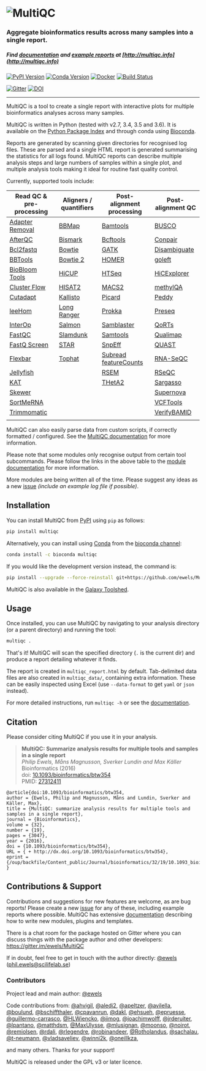# ![MultiQC](https://raw.githubusercontent.com/ewels/MultiQC/master/docs/images/MultiQC_logo.png)


### Aggregate bioinformatics results across many samples into a single report.

##### Find [documentation](http://multiqc.info/docs) and [example reports](http://multiqc.info/examples/rna-seq/multiqc_report.html) at [http://multiqc.info](http://multiqc.info)

[![PyPI Version](https://img.shields.io/pypi/v/multiqc.svg?style=flat-square)](https://pypi.python.org/pypi/multiqc/)
[![Conda Version](https://anaconda.org/bioconda/multiqc/badges/version.svg)](https://anaconda.org/bioconda/multiqc)
[![Docker](https://img.shields.io/docker/automated/ewels/multiqc.svg?style=flat-square)](https://hub.docker.com/r/ewels/multiqc/)
[![Build Status](https://img.shields.io/travis/ewels/MultiQC.svg?style=flat-square)](https://travis-ci.org/ewels/MultiQC)

[![Gitter](https://img.shields.io/badge/gitter-%20join%20chat%20%E2%86%92-4fb99a.svg?style=flat-square)](https://gitter.im/ewels/MultiQC)
[![DOI](https://img.shields.io/badge/DOI-10.1093%2Fbioinformatics%2Fbtw354-lightgrey.svg?style=flat-square)](http://dx.doi.org/10.1093/bioinformatics/btw354)

-----

MultiQC is a tool to create a single report with interactive plots
for multiple bioinformatics analyses across many samples.

MultiQC is written in Python (tested with v2.7, 3.4, 3.5 and 3.6). It is
available on the [Python Package Index](https://pypi.python.org/pypi/multiqc/)
and through conda using [Bioconda](http://bioconda.github.io/).

Reports are generated by scanning given directories for recognised log files.
These are parsed and a single HTML report is generated summarising the statistics
for all logs found. MultiQC reports can describe multiple analysis steps and
large numbers of samples within a single plot, and multiple analysis tools making
it ideal for routine fast quality control.

Currently, supported tools include:

|Read QC & pre-processing         | Aligners / quantifiers  | Post-alignment processing | Post-alignment QC          |
|---------------------------------|-------------------------|---------------------------|----------------------------|
|[Adapter Removal][adapterremoval]|[BBMap][bbmap]           |[Bamtools][bamtools]       |[BUSCO][busco]              |
|[AfterQC][afterqc]               |[Bismark][bismark]       |[Bcftools][bcftools]       |[Conpair][conpair]          |
|[Bcl2fastq][bcl2fastq]           |[Bowtie][bowtie-1]       |[GATK][gatk]               |[Disambiguate][disambiguate]|
|[BBTools][bbmap]                 |[Bowtie 2][bowtie-2]     |[HOMER][homer]             |[goleft][goleft]            |
|[BioBloom Tools][biobloomtools]  |[HiCUP][hicup]           |[HTSeq][htseq]             |[HiCExplorer][hicexplorer]  |
|[Cluster Flow][clusterflow]      |[HISAT2][hisat2]         |[MACS2][macs2]             |[methylQA][methylqa]        |
|[Cutadapt][cutadapt]             |[Kallisto][kallisto]     |[Picard][picard]           |[Peddy][peddy]              |
|[leeHom][leehom]                 |[Long Ranger][longranger]|[Prokka][prokka]           |[Preseq][preseq]            |
|[InterOp][interop]               |[Salmon][salmon]         |[Samblaster][samblaster]   |[QoRTs][qorts]              |
|[FastQC][fastqc]                 |[Slamdunk][slamdunk]     |[Samtools][samtools]       |[Qualimap][qualimap]        |
|[FastQ Screen][fastq-screen]     |[STAR][star]             |[SnpEff][snpeff]           |[QUAST][quast]              |
|[Flexbar][flexbar]               |[Tophat][tophat]|[Subread featureCounts][featurecounts]|[RNA-SeQC][rna_seqc]      |
|[Jellyfish][jellyfish]           |                         |[RSEM][rsem]               |[RSeQC][rseqc]              |
|[KAT][kat]                       |                         |[THetA2][theta2]           |[Sargasso][sargasso]        |
|[Skewer][skewer]                 |                         |                           |[Supernova][supernova]      |
|[SortMeRNA][sortmerna]           |                         |                           |[VCFTools][vcftools]        |
|[Trimmomatic][trimmomatic]       |                         |                           |[VerifyBAMID][verifybamid]  |
|                                 |                         |                           |                            |


MultiQC can also easily parse data from custom scripts, if correctly formatted / configured.
See the [MultiQC documentation](http://multiqc.info/docs/#custom-content) for more information.

Please note that some modules only recognise output from certain tool subcommands. Please follow the
links in the above table to the [module documentation](http://multiqc.info/docs/#multiqc-modules)
for more information.

More modules are being written all of the time. Please suggest any ideas as a new
[issue](https://github.com/ewels/MultiQC/issues) _(include an example log file if possible)_.

## Installation

You can install MultiQC from [PyPI](https://pypi.python.org/pypi/multiqc/)
using `pip` as follows:
```bash
pip install multiqc
```

Alternatively, you can install using [Conda](http://anaconda.org/)
from the [bioconda channel](https://bioconda.github.io/):
```bash
conda install -c bioconda multiqc
```

If you would like the development version instead, the command is:
```bash
pip install --upgrade --force-reinstall git+https://github.com/ewels/MultiQC.git
```

MultiQC is also available in the
[Galaxy Toolshed](https://toolshed.g2.bx.psu.edu/view/engineson/multiqc/).

## Usage
Once installed, you can use MultiQC by navigating to your analysis directory
(or a parent directory) and running the tool:
```bash
multiqc .
```

That's it! MultiQC will scan the specified directory (`.` is the current dir)
and produce a report detailing whatever it finds.

The report is created in `multiqc_report.html` by default. Tab-delimited data
files are also created in `multiqc_data/`, containing extra information.
These can be easily inspected using Excel (use `--data-format` to get `yaml`
or `json` instead).

For more detailed instructions, run `multiqc -h` or see the
[documentation](http://multiqc.info/docs/#running-multiqc).

## Citation
Please consider citing MultiQC if you use it in your analysis.

> **MultiQC: Summarize analysis results for multiple tools and samples in a single report** <br/>
> _Philip Ewels, Måns Magnusson, Sverker Lundin and Max Käller_ <br/>
> Bioinformatics (2016) <br/>
> doi: [10.1093/bioinformatics/btw354](http://dx.doi.org/10.1093/bioinformatics/btw354) <br/>
> PMID: [27312411](http://www.ncbi.nlm.nih.gov/pubmed/27312411)

```TeX
@article{doi:10.1093/bioinformatics/btw354,
author = {Ewels, Philip and Magnusson, Måns and Lundin, Sverker and Käller, Max},
title = {MultiQC: summarize analysis results for multiple tools and samples in a single report},
journal = {Bioinformatics},
volume = {32},
number = {19},
pages = {3047},
year = {2016},
doi = {10.1093/bioinformatics/btw354},
URL = { + http://dx.doi.org/10.1093/bioinformatics/btw354},
eprint = {/oup/backfile/Content_public/Journal/bioinformatics/32/19/10.1093_bioinformatics_btw354/3/btw354.pdf}
}
```

## Contributions & Support

Contributions and suggestions for new features are welcome, as are bug reports!
Please create a new [issue](https://github.com/ewels/MultiQC/issues) for any
of these, including example reports where possible. MultiQC has extensive
[documentation](http://multiqc.info/docs) describing how to write new modules,
plugins and templates.

There is a chat room for the package hosted on Gitter where you can discuss
things with the package author and other developers:
https://gitter.im/ewels/MultiQC

If in doubt, feel free to get in touch with the author directly:
[@ewels](https://github.com/ewels) (phil.ewels@scilifelab.se)

### Contributors
Project lead and main author: [@ewels](https://github.com/ewels)

Code contributions from:
[@ahvigil](https://github.com/ahvigil),
[@aledj2](https://github.com/aledj2),
[@apeltzer](https://github.com/apeltzer),
[@avilella](https://github.com/avilella),
[@boulund](https://github.com/boulund),
[@bschiffthaler](https://github.com/bschiffthaler),
[@cpavanrun](https://github.com/cpavanrun),
[@dakl](https://github.com/dakl),
[@ehsueh](https://github.com/ehsueh),
[@epruesse](https://github.com/epruesse),
[@guillermo-carrasco](https://github.com/guillermo-carrasco),
[@HLWiencko](https://github.com/HLWiencko),
[@iimog](https://github.com/iimog),
[@joachimwolff](https://github.com/joachimwolff),
[@jrderuiter](https://github.com/jrderuiter),
[@lpantano](https://github.com/lpantano),
[@matthdsm](https://github.com/matthdsm),
[@MaxUlysse](https://github.com/MaxUlysse),
[@mlusignan](https://github.com/mlusignan),
[@moonso](https://github.com/moonso),
[@noirot](https://github.com/noirot),
[@remiolsen](https://github.com/remiolsen),
[@rdali](https://github.com/rdali),
[@rlegendre](https://github.com/rlegendre),
[@robinandeer](https://github.com/robinandeer),
[@Rotholandus](https://github.com/Rotholandus),
[@sachalau](https://github.com/sachalau/),
[@t-neumann](https://github.com/t-neumann),
[@vladsaveliev](https://github.com/vladsaveliev),
[@winni2k](https://github.com/winni2k),
[@oneillkza](https://github.com/oneillkza),

and many others. Thanks for your support!

MultiQC is released under the GPL v3 or later licence.

[adapterremoval]: http://multiqc.info/docs/#adapter-removal
[afterqc]:        http://multiqc.info/docs/#afterqc
[bamtools]:       http://multiqc.info/docs/#bamtools
[bbmap]:          http://multiqc.info/docs/#bbmap
[bcftools]:       http://multiqc.info/docs/#bcftools
[bcl2fastq]:      http://multiqc.info/docs/#bcl2fastq
[biobloomtools]:  http://multiqc.info/docs/#biobloom-tools
[bismark]:        http://multiqc.info/docs/#bismark
[bowtie-1]:       http://multiqc.info/docs/#bowtie-1
[bowtie-2]:       http://multiqc.info/docs/#bowtie-2
[busco]:          http://multiqc.info/docs/#busco
[clusterflow]:    http://multiqc.info/docs/#cluster-flow
[conpair]:        http://multiqc.info/docs/#conpair
[cutadapt]:       http://multiqc.info/docs/#cutadapt
[disambiguate]:   http://multiqc.info/docs/#disambiguate
[fastq-screen]:   http://multiqc.info/docs/#fastq-screen
[fastqc]:         http://multiqc.info/docs/#fastqc
[featurecounts]:  http://multiqc.info/docs/#featurecounts
[flexbar]:        http://multiqc.info/docs/#flexbar
[gatk]:           http://multiqc.info/docs/#gatk
[goleft]:         http://multiqc.info/docs/#goleft-indexcov
[hicexplorer]:    http://multiqc.info/docs/#hicexplorer
[hicup]:          http://multiqc.info/docs/#hicup
[hisat2]:         http://multiqc.info/docs/#hisat2
[homer]:          http://multiqc.info/docs/#homer
[htseq]:          http://multiqc.info/docs/#htseq
[interop]:        http://multiqc.info/docs/#interop
[jellyfish]:      http://multiqc.info/docs/#jellyfish
[kallisto]:       http://multiqc.info/docs/#kallisto
[kat]:            http://multiqc.info/docs/#kat
[leehom]:         http://multiqc.info/docs/#leehom
[longranger]:     http://multiqc.info/docs/#longranger
[macs2]:          http://multiqc.info/docs/#macs2
[methylqa]:       http://multiqc.info/docs/#methylqa
[mirtop]:         http://multiqc.info/docs/#mirtop
[peddy]:          http://multiqc.info/docs/#peddy
[picard]:         http://multiqc.info/docs/#picard
[preseq]:         http://multiqc.info/docs/#preseq
[prokka]:         http://multiqc.info/docs/#prokka
[qorts]:          http://multiqc.info/docs/#qorts
[qualimap]:       http://multiqc.info/docs/#qualimap
[quast]:          http://multiqc.info/docs/#quast
[rna_seqc]:       http://multiqc.info/docs/#rna_seqc
[rsem]:           http://multiqc.info/docs/#rsem
[rseqc]:          http://multiqc.info/docs/#rseqc
[salmon]:         http://multiqc.info/docs/#salmon
[samblaster]:     http://multiqc.info/docs/#samblaster
[samtools]:       http://multiqc.info/docs/#samtools
[sargasso]:       http://multiqc.info/docs/#sargasso
[skewer]:         http://multiqc.info/docs/#skewer
[slamdunk]:       http://multiqc.info/docs/#slamdunk
[snpeff]:         http://multiqc.info/docs/#snpeff
[sortmerna]:      http://multiqc.info/docs/#sortmerna
[star]:           http://multiqc.info/docs/#star
[supernova]:      http://multiqc.info/docs/#supernova
[theta2]:         http://multiqc.info/docs/#theta2
[tophat]:         http://multiqc.info/docs/#tophat
[trimmomatic]:    http://multiqc.info/docs/#trimmomatic
[vcftools]:       http://multiqc.info/docs/#vcftools
[verifyBAMID]:    http://multiqc.info/docs/#verifybamid
